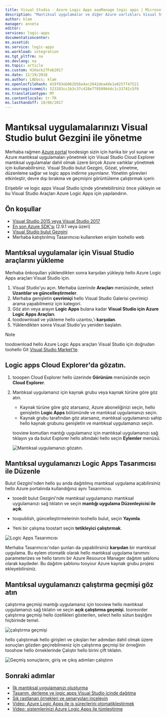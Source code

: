 ```yaml
---
title: Visual Studio - Azure Logic Apps aaaManage logic apps | Microsoft Docs
description: "Mantıksal uygulamalar ve diğer Azure varlıkları Visual Studio bulut Gezgini ile yönetme"
author: klam
manager: anneta
editor: 
services: logic-apps
documentationcenter: 
ms.assetid: 
ms.service: logic-apps
ms.workload: integration
ms.tgt_pltfrm: na
ms.devlang: na
ms.topic: article
ms.custom: H1Hack27Feb2017
ms.date: 12/19/2016
ms.author: LADocs; klam
ms.openlocfilehash: 419f83eb062b56e4ac2642dea4de1a025f747521
ms.sourcegitcommit: 523283cc1b3c37c428e77850964dc1c33742c5f0
ms.translationtype: MT
ms.contentlocale: tr-TR
ms.lasthandoff: 10/06/2017
---
```

# <a name="manage-your-logic-apps-with-visual-studio-cloud-explorer"></a>Mantıksal uygulamalarınızı Visual Studio bulut Gezgini ile yönetme

Merhaba rağmen [Azure portal](https://portal.azure.com/) toodesign sizin için harika bir yol sunar ve Azure mantıksal uygulamaları yönetmek için Visual Studio Cloud Explorer mantıksal uygulamalar dahil olmak üzere birçok Azure varlıklar yönetmek için kullanabilirsiniz. Visual Studio bulut Gezgini, Gözat, yönetme, düzenleme sağlar ve logic apps indirme yayımlanır. Yönetim görevleri etkinleştir, devre dışı bırakma ve geçmişini görüntüleme çalıştırmak içerir. 

Erişebilir ve logic apps Visual Studio içinde yönetebilirsiniz önce yükleyin ve bu Visual Studio Araçları Azure Logic Apps için yapılandırın. 

## <a name="prerequisites"></a>Ön koşullar

* [Visual Studio 2015 veya Visual Studio 2017](https://www.visualstudio.com/downloads/download-visual-studio-vs.aspx)
* [En son Azure SDK'sı](https://azure.microsoft.com/downloads/) (2.9.1 veya üzeri)
* [Visual Studio bulut Gezgini](https://marketplace.visualstudio.com/items?itemName=MicrosoftCloudExplorer.CloudExplorerforVisualStudio2015)
* Merhaba katıştırılmış Tasarımcısı kullanırken erişim toohello web

## <a name="install-visual-studio-tools-for-logic-apps"></a>Mantıksal uygulamalar için Visual Studio araçlarını yükleme

Merhaba önkoşulları yüklendikten sonra karşıdan yükleyip hello Azure Logic Apps araçları Visual Studio için.

1. Visual Studio'yu açın. Merhaba üzerinde **Araçları** menüsünde, select **Uzantılar ve güncelleştirmeler**.
2. Merhaba genişletin **çevrimiçi** hello Visual Studio Galerisi çevrimiçi arama yapabilmeniz için kategori.
3. Göz atın veya arayın **Logic Apps** bulana kadar **Visual Studio için Azure Logic Apps Araçları**.
4. toodownload ve yükleme hello uzantısı,'ı **karşıdan**.
5. Yüklendikten sonra Visual Studio'yu yeniden başlatın.

> [!NOTE]
> toodownload hello Azure Logic Apps araçları Visual Studio için doğrudan toohello Git [Visual Studio Market'te](https://visualstudiogallery.msdn.microsoft.com/e25ad307-46cf-412e-8ba5-5b555d53d2d9).

## <a name="browse-for-logic-apps-in-cloud-explorer"></a>Logic apps Cloud Explorer'da gözatın.

1.  tooopen Cloud Explorer hello üzerinde **Görünüm** menüsünde seçin **Cloud Explorer**.
2.  Mantıksal uygulamanız için kaynak grubu veya kaynak türüne göre göz atın. 

    * Kaynak türüne göre göz atarsanız, Azure aboneliğinizi seçin, hello genişletin **Logic Apps** bölümünde ve mantıksal uygulamanızı seçin. 
    * Kaynak grubu tarafından göz atarsanız, mantıksal uygulamanızı sahip hello kaynak grubunu genişletin ve mantıksal uygulamanızı seçin.

    tooview komutları mantığı uygulamanız için mantıksal uygulamanızı sağ tıklayın ya da bulut Explorer hello altındaki hello seçin **Eylemler** menüsü.

    ![Mantıksal uygulamanızı gözatın.](./media/logic-apps-manage-from-vs/browse.png)

## <a name="edit-your-logic-app-with-logic-apps-designer"></a>Mantıksal uygulamanızı Logic Apps Tasarımcısı ile Düzenle

Bulut Gezgini'nden hello şu anda dağıtılmış mantıksal uygulama açabilirsiniz hello Azure portalında kullandığınız aynı Tasarımcısı. 

* tooedit bulut Gezgini'nde mantıksal uygulamanızı mantıksal uygulamanızı sağ tıklatın ve seçin **mantığı uygulama Düzenleyicisi ile açık**. 

* toopublish, güncelleştirmelerinin toohello bulut, seçin **Yayımla**. 

* Yeni bir çalışma toostart seçin **tetikleyici çalıştırmak**.

![Logic Apps Tasarımcısı](./media/logic-apps-manage-from-vs/designer.png)

Merhaba Tasarımcısı'ndan şunları da yapabilirsiniz **karşıdan** bir mantıksal uygulama. Bu eylem otomatik olarak hello mantıksal uygulama tanımını parameterizes ve hello tanımı bir Azure Resource Manager dağıtım şablonu olarak kaydeder. Bu dağıtım şablonu tooyour Azure kaynak grubu projesi ekleyebilirsiniz.

## <a name="browse-your-logic-app-run-history"></a>Mantıksal uygulamanızı çalıştırma geçmişi göz atın

çalıştırma geçmişi mantığı uygulamanız için tooview hello mantıksal uygulamanızı sağ tıklatın ve seçin **açık çalıştırma geçmişi**. tooreorder çalıştırma geçmişi hello özellikleri gösterilen, select hello sütun başlığını hiçbirinde temel.

![çalıştırma geçmişi](media/logic-apps-manage-from-vs/runs.png)

hello çalıştırmak hello girişleri ve çıkışları her adımdan dahil olmak üzere sonuçları gözden geçirebilmeniz için çalıştırma geçmişi bir örneğinin tooshow hello örneklerinde Çalıştır hello birini çift tıklatın.

![Geçmiş sonuçlarını, giriş ve çıkış adımları çalıştırın](./media/logic-apps-manage-from-vs/history.png)

## <a name="next-steps"></a>Sonraki adımlar

* [İlk mantıksal uygulamanızı oluşturma](logic-apps-create-a-logic-app.md)
* [Tasarım, derleme ve logic apps Visual Studio içinde dağıtma](logic-apps-deploy-from-vs.md)
* [Sık rastlanan örnekleri ve senaryoları inceleyin](logic-apps-examples-and-scenarios.md)
* [Video: Azure Logic Apps ile iş süreçlerini otomatikleştirmek](http://channel9.msdn.com/Events/Build/2016/T694)
* [Video: sistemlerinizi Azure Logic Apps ile tümleştirme](http://channel9.msdn.com/Events/Build/2016/P462)
